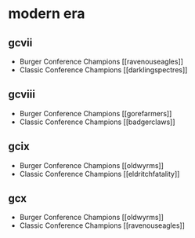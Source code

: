 # modern era

## gcvii

- Burger Conference Champions [[ravenouseagles]]
- Classic Conference Champions [[darklingspectres]]

## gcviii

- Burger Conference Champions [[gorefarmers]]
- Classic Conference Champions [[badgerclaws]]

## gcix

- Burger Conference Champions [[oldwyrms]]
- Classic Conference Champions [[eldritchfatality]]

## gcx

- Burger Conference Champions [[oldwyrms]]
- Classic Conference Champions [[ravenouseagles]]